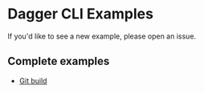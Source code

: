 # Dagger CLI Examples

If you'd like to see a new example, please open an issue.

## Complete examples

- [Git build](./git-build/)
